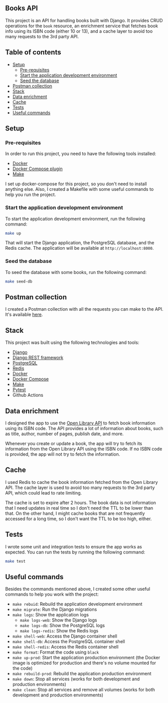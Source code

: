 ## Books API

This project is an API for handling books built with Django. It provides CRUD operations for the `book` resource, an enrichment service that fetches book info using its ISBN code (either 10 or 13), and a cache layer to avoid too many requests to the 3rd party API.

## Table of contents

- [Setup](#setup)
  - [Pre-requisites](#pre-requisites)
  - [Start the application development environment](#start-the-application-development-environment)
  - [Seed the database](#seed-the-database)
- [Postman collection](#postman-collection)
- [Stack](#stack)
- [Data enrichment](#data-enrichment)
- [Cache](#cache)
- [Tests](#tests)
- [Useful commands](#useful-commands)

## Setup

### Pre-requisites

In order to run this project, you need to have the following tools installed:

- [Docker](https://docs.docker.com/get-docker/)
- [Docker Compose plugin](https://docs.docker.com/compose/install/#scenario-two-install-the-docker-compose-plugin)
- [Make](https://www.gnu.org/software/make/)

I set up docker-compose for this project, so you don't need to install anything else. Also, I created a Makefile with some useful commands to help you run the project.

### Start the application development environment

To start the application development environment, run the following command:

```bash
make up
```

That will start the Django application, the PostgreSQL database, and the Redis cache. The application will be available at `http://localhost:8000`.

### Seed the database

To seed the database with some books, run the following command:

```bash
make seed-db
```

## Postman collection

I created a Postman collection with all the requests you can make to the API. It's available [here](./Books%20API.postman_collection.json).

## Stack

This project was built using the following technologies and tools:

- [Django](https://www.djangoproject.com/)
- [Django REST framework](https://www.django-rest-framework.org/)
- [PostgreSQL](https://www.postgresql.org/)
- [Redis](https://redis.io/)
- [Docker](https://www.docker.com/)
- [Docker Compose](https://docs.docker.com/compose/)
- [Make](https://www.gnu.org/software/make/)
- [Pytest](https://docs.pytest.org/en/stable/)
- Github Actions

## Data enrichment

I designed the app to use the [Open Library API](https://openlibrary.org/dev/docs/api/books) to fetch book information using its ISBN code. The API provides a lot of information about books, such as title, author, number of pages, publish date, and more.

Whenever you create or update a book, the app will try to fetch its information from the Open Library API using the ISBN code. If no ISBN code is provided, the app will not try to fetch the information.

## Cache

I used Redis to cache the book information fetched from the Open Library API. The cache layer is used to avoid too many requests to the 3rd party API, which could lead to rate limiting.

The cache is set to expire after 2 hours. The book data is not information that I need updates in real time so I don't need the TTL to be lower than that. On the other hand, I might cache books that are not frequently accessed for a long time, so I don't want the TTL to be too high, either.

## Tests

I wrote some unit and integration tests to ensure the app works as expected. You can run the tests by running the following command:

```bash
make test
```

## Useful commands

Besides the commands mentioned above, I created some other useful commands to help you work with the project:

- `make rebuid`: Rebuild the application development environment
- `make migrate`: Run the Django migrations
- `make logs`: Show the application logs
  - `make logs-web`: Show the Django logs
  - `make logs-db`: Show the PostgreSQL logs
  - `make logs-redis`: Show the Redis logs
- `make shell-web`: Access the Django container shell
- `make shell-db`: Access the PostgreSQL container shell
- `make shell-redis`: Access the Redis container shell
- `make format`: Format the code using `black`
- `make up-prod`: Start the application production environment (the Docker image is optimized for production and there's no volume mounted for the code)
- `make rebuild-prod`: Rebuild the application production environment
- `make down`: Stop all services (works for both development and production environments)
- `make clean`: Stop all services and remove all volumes (works for both development and production environments)
